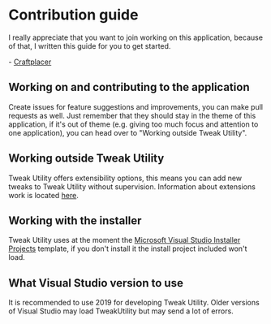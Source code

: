 # Contribution guide
I really appreciate that you want to join working on this application, because of that, I written this guide for you to get started.

\- [Craftplacer](https://github.com/Craftplacer)

## Working on and contributing to the application
Create issues for feature suggestions and improvements, you can make pull requests as well. Just remember that they should stay in the theme of this application, if it's out of theme (e.g. giving too much focus and attention to one application), you can head over to "Working outside Tweak Utility".

## Working outside Tweak Utility
Tweak Utility offers extensibility options, this means you can add new tweaks to Tweak Utility without supervision. Information about extensions work is located [here](https://github.com/Craftplacer/TweakUtility/wiki/Extensions).

## Working with the installer
Tweak Utility uses at the moment the [Microsoft Visual Studio Installer Projects](https://marketplace.visualstudio.com/items?itemName=VisualStudioClient.MicrosoftVisualStudio2017InstallerProjects) template, if you don't install it the install project included won't load.

## What Visual Studio version to use

It is recommended to use 2019 for developing Tweak Utility. Older versions of Visual Studio may load TweakUtility but may send a lot of errors.
